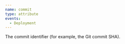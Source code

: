```yaml
---
name: commit
type: attribute
events:
  - Deployment
---
```


The commit identifier (for example, the Git commit SHA).